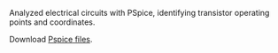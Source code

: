 Analyzed electrical circuits with PSpice, identifying transistor operating points and coordinates.

Download [Pspice files](https://drive.google.com/drive/folders/1eiqwhB_6bp-uRoaWzhuqVB8Xzfos2Tl4?usp=sharing).

